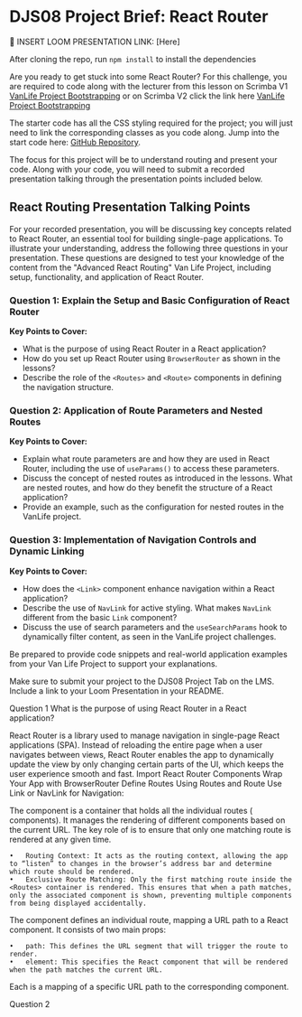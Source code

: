 # DJS08 Project Brief: React Router 

🎥 INSERT LOOM PRESENTATION LINK: [Here]

After cloning the repo, run `npm install` to install the dependencies 

Are you ready to get stuck into some React Router? For this challenge, you are required to code along with the lecturer from this lesson on Scrimba V1 [VanLife Project Bootstrapping](https://v1.scrimba.com/learn/react/introduction-to-react-router-6-coafa4877a450245212825034) or on Scrimba V2 click the link here [VanLife Project Bootstrapping](https://v2.scrimba.com/advanced-react-c02h/~02d)

The starter code has all the CSS styling required for the project; you will just need to link the corresponding classes as you code along. Jump into the start code here: [GitHub Repository](https://github.com/CodeSpace-Academy/StudentNo_Classcode_Group_Name-Surname_DJS08/tree/main).

The focus for this project will be to understand routing and present your code. Along with your code, you will need to submit a recorded presentation talking through the presentation points included below.

## React Routing Presentation Talking Points

For your recorded presentation, you will be discussing key concepts related to React Router, an essential tool for building single-page applications. To illustrate your understanding, address the following three questions in your presentation. These questions are designed to test your knowledge of the content from the "Advanced React Routing" Van Life Project, including setup, functionality, and application of React Router.

### Question 1: Explain the Setup and Basic Configuration of React Router

**Key Points to Cover:**
- What is the purpose of using React Router in a React application?
- How do you set up React Router using `BrowserRouter` as shown in the lessons?
- Describe the role of the `<Routes>` and `<Route>` components in defining the navigation structure.

### Question 2: Application of Route Parameters and Nested Routes

**Key Points to Cover:**
- Explain what route parameters are and how they are used in React Router, including the use of `useParams()` to access these parameters.
- Discuss the concept of nested routes as introduced in the lessons. What are nested routes, and how do they benefit the structure of a React application?
- Provide an example, such as the configuration for nested routes in the VanLife project.

### Question 3: Implementation of Navigation Controls and Dynamic Linking

**Key Points to Cover:**
- How does the `<Link>` component enhance navigation within a React application?
- Describe the use of `NavLink` for active styling. What makes `NavLink` different from the basic `Link` component?
- Discuss the use of search parameters and the `useSearchParams` hook to dynamically filter content, as seen in the VanLife project challenges.

Be prepared to provide code snippets and real-world application examples from your Van Life Project to support your explanations.

Make sure to submit your project to the DJS08 Project Tab on the LMS. Include a link to your Loom Presentation in your README.

Question 1  What is the purpose of using React Router in a React application?

React Router is a library used to manage navigation in single-page React applications (SPA). Instead of reloading the entire page when a user navigates between views, React Router enables the app to dynamically update the view by only changing certain parts of the UI, which keeps the user experience smooth and fast. 
Import React Router Components
Wrap Your App with BrowserRouter
Define Routes Using Routes and Route
Use Link or NavLink for Navigation:

The <Routes> component is a container that holds all the individual routes (<Route> components). It manages the rendering of different components based on the current URL. The key role of <Routes> is to ensure that only one matching route is rendered at any given time.

	•	Routing Context: It acts as the routing context, allowing the app to “listen” to changes in the browser’s address bar and determine which route should be rendered.
	•	Exclusive Route Matching: Only the first matching route inside the <Routes> container is rendered. This ensures that when a path matches, only the associated component is shown, preventing multiple components from being displayed accidentally.

The <Route> component defines an individual route, mapping a URL path to a React component. It consists of two main props:

	•	path: This defines the URL segment that will trigger the route to render.
	•	element: This specifies the React component that will be rendered when the path matches the current URL.

Each <Route> is a mapping of a specific URL path to the corresponding component.

Question 2